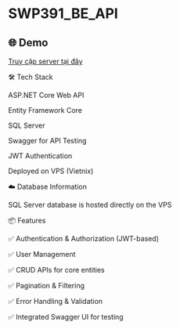 # SWP391_BE_API
## 🌐 Demo

[Truy cập server tại đây](http://103.90.225.74:5000/swagger/index.html)


🛠️ Tech Stack

ASP.NET Core Web API

Entity Framework Core

SQL Server

Swagger for API Testing

JWT Authentication

Deployed on VPS (Vietnix)

☁️ Database Information


SQL Server database is hosted directly on the VPS

📦 Features

✅ Authentication & Authorization (JWT-based)

✅ User Management

✅ CRUD APIs for core entities

✅ Pagination & Filtering

✅ Error Handling & Validation

✅ Integrated Swagger UI for testing

